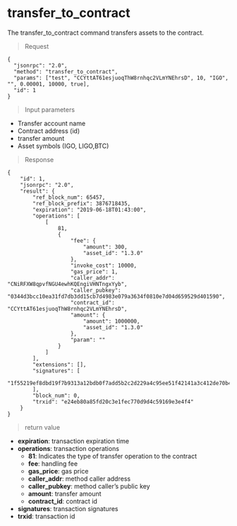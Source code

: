 # transfer_to_contract

The transfer_to_contract command transfers assets to the contract.

> Request
```
{
  "jsonrpc": "2.0",
  "method": "transfer_to_contract",
  "params": ["test", "CCYttAT61esjuoqThW8rnhqc2VLmYNEhrsD", 10, "IGO", "", 0.00001, 10000, true],
  "id": 1
}
```

> Input parameters

* Transfer account name
* Contract address (id)
* transfer amount
* Asset symbols (IGO, LIGO,BTC)

>Response

```
{
    "id": 1,
    "jsonrpc": "2.0",
    "result": {
        "ref_block_num": 65457,
        "ref_block_prefix": 3876718435,
        "expiration": "2019-06-18T01:43:00",
        "operations": [
            [
                81,
                {
                    "fee": {
                        "amount": 300,
                        "asset_id": "1.3.0"
                    },
                    "invoke_cost": 10000,
                    "gas_price": 1,
                    "caller_addr": "CNiRFXW8qpvfNGU4ewhKQEngiVHNTngxYyb",
                    "caller_pubkey": "0344d3bcc10ea31fd7db3dd15cb7d4983e079a3634f0810e7d04d659529d401590",
                    "contract_id": "CCYttAT61esjuoqThW8rnhqc2VLmYNEhrsD",
                    "amount": {
                        "amount": 1000000,
                        "asset_id": "1.3.0"
                    },
                    "param": ""
                }
            ]
        ],
        "extensions": [],
        "signatures": [
            "1f55219ef8dbd19f7b9313a12bdb0f7add5b2c2d229a4c95ee51f42141a3c412de70b4e00a28d7ebd928d105ead7f0d97bb5b5076829df4e80abc5682ab9f6377e"
        ],
        "block_num": 0,
        "trxid": "e24eb80a85fd20c3e1fec770d9d4c59169e3e4f4"
    }
}
```

> return value

- **expiration**: transaction expiration time
- **operations**: transaction operations
  - **81**: Indicates the type of transfer operation to the contract
  - **fee**: handling fee
  - **gas_price**: gas price
  - **caller_addr**: method caller address
  - **caller_pubkey**: method caller’s public key
  - **amount**: transfer amount
  - **contract_id**: contract id
- **signatures**: transaction signatures
- **trxid**: transaction id